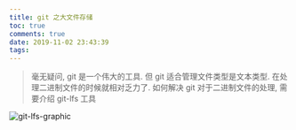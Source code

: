 ```yaml
---
title: git 之大文件存储
toc: true
comments: true
date: 2019-11-02 23:43:39
tags:
---
```


> 毫无疑问, git 是一个伟大的工具. 但 git 适合管理文件类型是文本类型. 在处理二进制文件的时候就相对乏力了.
如何解决 git 对于二进制文件的处理, 需要介绍 git-lfs 工具

![git-lfs-graphic](https://git-lfs.github.com/images/graphic.gif)